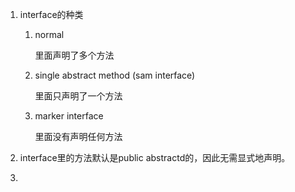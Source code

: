 1. interface的种类

   1. normal

      里面声明了多个方法

   2. single abstract method (sam interface)

      里面只声明了一个方法

   3. marker interface

      里面没有声明任何方法

2. interface里的方法默认是public abstractd的，因此无需显式地声明。

3. 

